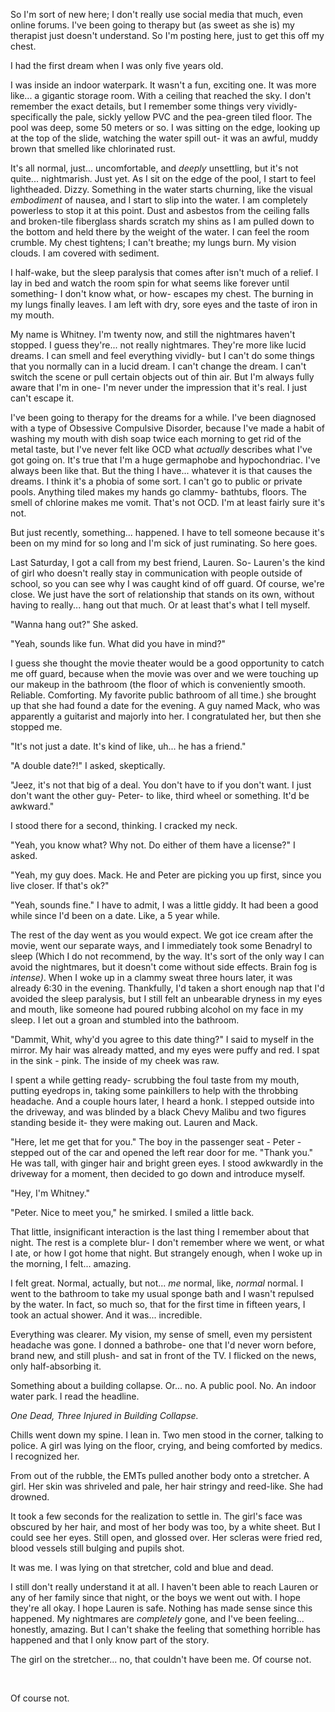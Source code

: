 So I'm sort of new here; I don't really use social media that much, even online forums. I've been going to therapy but (as sweet as she is) my therapist just doesn't understand. So I'm posting here, just to get this off my chest. 

I had the first dream when I was only five years old.

I was inside an indoor waterpark. It wasn't a fun, exciting one. It was more like... a gigantic storage room. With a ceiling that reached the sky. I don't remember the exact details, but I remember some things very vividly- specifically the pale, sickly yellow PVC and the pea-green tiled floor. The pool was deep, some 50 meters or so. I was sitting on the edge, looking up at the top of the slide, watching the water spill out- it was an awful, muddy brown that smelled like chlorinated rust. 

It's all normal, just... uncomfortable, and *deeply* unsettling, but it's not quite... nightmarish. Just yet. As I sit on the edge of the pool, I start to feel lightheaded. Dizzy. Something in the water starts churning, like the visual *embodiment* of nausea, and I start to slip into the water. I am completely powerless to stop it at this point. Dust and asbestos from the ceiling falls and broken-tile fiberglass shards scratch my shins as I am pulled down to the bottom and held there by the weight of the water. I can feel the room crumble. My chest tightens; I can't breathe; my lungs burn. My vision clouds. I am covered with sediment.

I half-wake, but the sleep paralysis that comes after isn't much of a relief. I lay in bed and watch the room spin for what seems like forever until something- I don't know what, or how- escapes my chest. The burning in my lungs finally leaves. I am left with dry, sore eyes and the taste of iron in my mouth.

My name is Whitney. I'm twenty now, and still the nightmares haven't stopped. I guess they're... not really nightmares. They're more like lucid dreams. I can smell and feel everything vividly- but I can't do some things that you normally can in a lucid dream. I can't change the dream. I can't switch the scene or pull certain objects out of thin air. But I'm always fully aware that I'm in one- I'm never under the impression that it's real. I just can't escape it.

I've been going to therapy for the dreams for a while. I've been diagnosed with a type of Obsessive Compulsive Disorder, because I've made a habit of washing my mouth with dish soap twice each morning to get rid of the metal taste, but I've never felt like OCD what *actually* describes what I've got going on. It's true that I'm a huge germaphobe and hypochondriac. I've always been like that. But the thing I have... whatever it is that causes the dreams. I think it's a phobia of some sort. I can't go to public or private pools. Anything tiled makes my hands go clammy- bathtubs, floors. The smell of chlorine makes me vomit. That's not OCD. I'm at least fairly sure it's not.

But just recently, something... happened. I have to tell someone because it's been on my mind for so long and I'm sick of just ruminating. So here goes.

Last Saturday, I got a call from my best friend, Lauren. So- Lauren's the kind of girl who doesn't really stay in communication with people outside of school, so you can see why I was caught kind of off guard. Of course, we're close. We just have the sort of relationship that stands on its own, without having to really... hang out that much. Or at least that's what I tell myself.

"Wanna hang out?" She asked. 

"Yeah, sounds like fun. What did you have in mind?"

I guess she thought the movie theater would be a good opportunity to catch me off guard, because when the movie was over and we were touching up our makeup in the bathroom (the floor of which is conveniently smooth. Reliable. Comforting. My favorite public bathroom of all time.) she brought up that she had found a date for the evening. A guy named Mack, who was apparently a guitarist and majorly into her. I congratulated her, but then she stopped me.

"It's not just a date. It's kind of like, uh... he has a friend."

"A double date?!" I asked, skeptically. 

"Jeez, it's not that big of a deal. You don't have to if you don't want. I just don't want the other guy- Peter- to like, third wheel or something. It'd be awkward." 

I stood there for a second, thinking. I cracked my neck.

"Yeah, you know what? Why not. Do either of them have a license?" I asked. 

"Yeah, my guy does. Mack. He and Peter are picking you up first, since you live closer. If that's ok?"

"Yeah, sounds fine." I have to admit, I was a little giddy. It had been a good while since I'd been on a date. Like, a 5 year while.

The rest of the day went as you would expect. We got ice cream after the movie, went our separate ways, and I immediately took some Benadryl to sleep (Which I do not recommend, by the way. It's sort of the only way I can avoid the nightmares, but it doesn't come without side effects. Brain fog is *intense)*. When I woke up in a clammy sweat three hours later, it was already 6:30 in the evening. Thankfully, I'd taken a short enough nap that I'd avoided the sleep paralysis, but I still felt an unbearable dryness in my eyes and mouth, like someone had poured rubbing alcohol on my face in my sleep. I let out a groan and stumbled into the bathroom.

"Dammit, Whit, why'd you agree to this date thing?" I said to myself in the mirror. My hair was already matted, and my eyes were puffy and red. I spat in the sink - pink. The inside of my cheek was raw. 

I spent a while getting ready- scrubbing the foul taste from my mouth, putting eyedrops in, taking some painkillers to help with the throbbing headache. And a couple hours later, I heard a honk. I stepped outside into the driveway, and was blinded by a black Chevy Malibu and two figures standing beside it- they were making out. Lauren and Mack. 

"Here, let me get that for you." The boy in the passenger seat - Peter - stepped out of the car and opened the left rear door for me. "Thank you." He was tall, with ginger hair and bright green eyes. I stood awkwardly in the driveway for a moment, then decided to go down and introduce myself.

"Hey, I'm Whitney." 

"Peter. Nice to meet you," he smirked. I smiled a little back. 

That little, insignificant interaction is the last thing I remember about that night. The rest is a complete blur- I don't remember where we went, or what I ate, or how I got home that night. But strangely enough, when I woke up in the morning, I felt... amazing.

I felt great. Normal, actually, but not... *me* normal, like, *normal* normal. I went to the bathroom to take my usual sponge bath and I wasn't repulsed by the water. In fact, so much so, that for the first time in fifteen years, I took an actual shower. And it was... incredible.

Everything was clearer. My vision, my sense of smell, even my persistent headache was gone. I donned a bathrobe- one that I'd never worn before, brand new, and still plush- and sat in front of the TV. I flicked on the news, only half-absorbing it.

Something about a building collapse. Or... no. A public pool. No. An indoor water park. I read the headline.

*One Dead, Three Injured in Building Collapse.*

Chills went down my spine. I lean in. Two men stood in the corner, talking to police. A girl was lying on the floor, crying, and being comforted by medics. I recognized her.

From out of the rubble, the EMTs pulled another body onto a stretcher. A girl. Her skin was shriveled and pale, her hair stringy and reed-like. She had drowned.

It took a few seconds for the realization to settle in. The girl's face was obscured by her hair, and most of her body was too, by a white sheet. But I could see her eyes. Still open, and glossed over. Her scleras were fried red, blood vessels still bulging and pupils shot.  

It was me. I was lying on that stretcher, cold and blue and dead. 

I still don't really understand it at all. I haven't been able to reach Lauren or any of her family since that night, or the boys we went out with. I hope they're all okay. I hope Lauren is safe. Nothing has made sense since this happened. My nightmares are *completely* gone, and I've been feeling... honestly, amazing. But I can't shake the feeling that something horrible has happened and that I only know part of the story. 

The girl on the stretcher... no, that couldn't have been me. Of course not.

&#x200B;

Of course not.